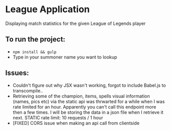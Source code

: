 # League Application
Displaying match statistics for the given League of Legends player

## To run the project:

* `npm install && gulp`
* Type in your summoner name you want to lookup

## Issues:
* Couldn't figure out why JSX wasn't working, forgot to include Babel.js to transcompile..
* Retrieving some of the champion, items, spells visual information (names, pics etc) via the static api was thrwarted for a while when I was rate limited for an hour. Apparently you can't call this endpoint more then a few times. I will be storing the data in a json file when I retrieve it next. STATIC rate limit: 10 requests / 1 hour
* [FIXED] CORS issue when making an api call from clientside 

